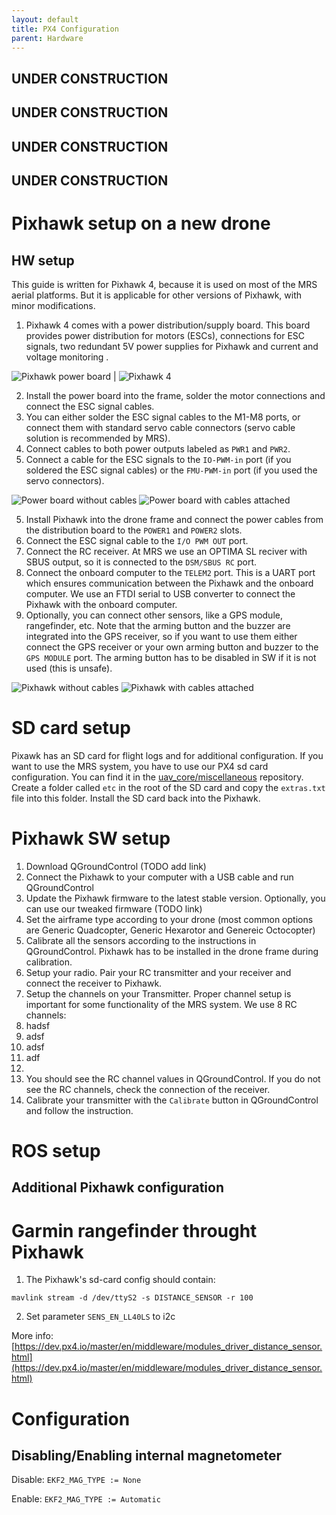 ```yaml
---
layout: default
title: PX4 Configuration
parent: Hardware
---
```


## UNDER CONSTRUCTION
## UNDER CONSTRUCTION
## UNDER CONSTRUCTION
## UNDER CONSTRUCTION

# Pixhawk setup on a new drone

## HW setup
This guide is written for Pixhawk 4, because it is used on most of the MRS aerial platforms. But it is applicable for other versions of Pixhawk, with minor modifications.

1. Pixhawk 4 comes with a power distribution/supply board. This board provides power distribution for motors (ESCs), connections for ESC signals, two redundant 5V power supplies for Pixhawk and current and voltage monitoring .

![](fig/power_board.jpg "Pixhawk power board") | ![](fig/pixhawk4.jpg "Pixhawk 4")

2. Install the power board into the frame, solder the motor connections and connect the ESC signal cables.
3. You can either solder the ESC signal cables to the M1-M8 ports, or connect them with standard servo cable connectors (servo cable solution is recommended by MRS).
4. Connect cables to both power outputs labeled as `PWR1` and `PWR2`.
5. Connect a cable for the ESC signals to the `IO-PWM-in` port (if you soldered the ESC signal cables) or the `FMU-PWM-in` port (if you used the servo connectors).

![](fig/PB_no_cables.jpg "Power board without cables") ![](fig/PB_with_cables.jpg "Power board with cables attached")

5. Install Pixhawk into the drone frame and connect the power cables from the distribution board to the `POWER1` and `POWER2` slots.
6. Connect the ESC signal cable to the `I/O PWM OUT` port.
7. Connect the RC receiver. At MRS we use an OPTIMA SL reciver with SBUS output, so it is connected to the `DSM/SBUS RC` port.
8. Connect the onboard computer to the `TELEM2` port. This is a UART port which ensures communication between the Pixhawk and the onboard computer. We use an FTDI serial to USB converter to connect the Pixhawk with the onboard computer.
9. Optionally, you can connect other sensors, like a GPS module, rangefinder, etc. Note that the arming button and the buzzer are integrated into the GPS receiver, so if you want to use them either connect the GPS receiver or your own arming button and buzzer to the `GPS MODULE` port. The arming button has to be disabled in SW if it is not used (this is unsafe).

![](fig/Pixhawk_no_cables.jpg "Pixhawk without cables") ![](fig/Pixhawk_with_cables.jpg "Pixhawk with cables attached")

# SD card setup
Pixawk has an SD card for flight logs and for additional configuration.
If you want to use the MRS system, you have to use our PX4 sd card configuration. You can find it in the [uav_core/miscellaneous](https://github.com/ctu-mrs/uav_core/tree/master/miscellaneous/pixhawk_sdcard_config) repository.
Create a folder called `etc` in the root of the SD card and copy the `extras.txt` file into this folder.
Install the SD card back into the Pixhawk.

# Pixhawk SW setup
1. Download QGroundControl (TODO add link)
2. Connect the Pixhawk to your computer with a USB cable and run QGroundControl
3. Update the Pixhawk firmware to the latest stable version. Optionally, you can use our tweaked firmware (TODO link)
4. Set the airframe type according to your drone (most common options are Generic Quadcopter, Generic Hexarotor and Genereic Octocopter)
5. Calibrate all the sensors according to the instructions in QGroundControl. Pixhawk has to be installed in the drone frame during calibration.
6. Setup your radio. Pair your RC transmitter and your receiver and connect the receiver to Pixhawk.
7. Setup the channels on your Transmitter. Proper channel setup is important for some functionality of the MRS system. We use 8 RC channels:
  1. hadsf
  2. adsf
  3. adsf
  4. adf
  5.
8. You should see the RC channel values in QGroundControl. If you do not see the RC channels, check the connection of the receiver.
9. Calibrate your transmitter with the `Calibrate` button in QGroundControl and follow the instruction.

# ROS setup

## Additional Pixhawk configuration

# Garmin rangefinder throught Pixhawk

1. The Pixhawk's sd-card config should contain:
```
mavlink stream -d /dev/ttyS2 -s DISTANCE_SENSOR -r 100
```
2. Set parameter `SENS_EN_LL40LS` to i2c

More info: [https://dev.px4.io/master/en/middleware/modules_driver_distance_sensor.html](https://dev.px4.io/master/en/middleware/modules_driver_distance_sensor.html)

# Configuration

## Disabling/Enabling internal magnetometer

Disable: `EKF2_MAG_TYPE := None`

Enable: `EKF2_MAG_TYPE := Automatic`
